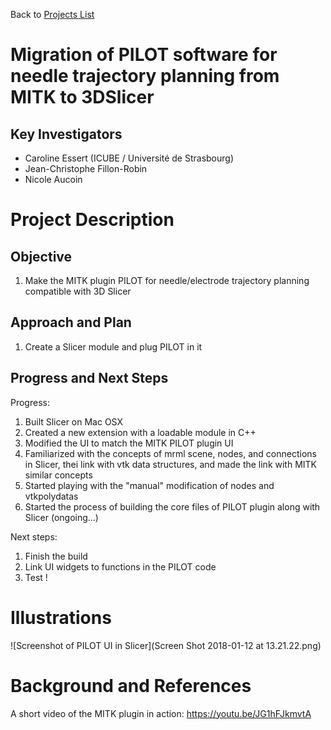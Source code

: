 Back to [Projects List](../../README.md#ProjectsList)

# Migration of PILOT software for needle trajectory planning from MITK to 3DSlicer

## Key Investigators

- Caroline Essert (ICUBE / Université de Strasbourg)
- Jean-Christophe Fillon-Robin
- Nicole Aucoin


# Project Description

## Objective

1. Make the MITK plugin PILOT for needle/electrode trajectory planning compatible with 3D Slicer


## Approach and Plan

1. Create a Slicer module and plug PILOT in it


## Progress and Next Steps

<!--Describe progress and next steps in a few bullet points as you are making progress.-->

Progress:

1. Built Slicer on Mac OSX
2. Created a new extension with a loadable module in C++
3. Modified the UI to match the MITK PILOT plugin UI
4. Familiarized with the concepts of mrml scene, nodes, and connections in Slicer, thei link with vtk data structures, and made the link with MITK similar concepts
5. Started playing with the "manual" modification of nodes and vtkpolydatas
6. Started the process of building the core files of PILOT plugin along with Slicer (ongoing...)

Next steps: 

1. Finish the build
2. Link UI widgets to functions in the PILOT code
3. Test !

# Illustrations

<!--Add pictures and links to videos that demonstrate what has been accomplished.-->

<!--![Description of picture](Example2.jpg)-->

![Screenshot of PILOT UI in Slicer](Screen Shot 2018-01-12 at 13.21.22.png)

# Background and References

<!--Use this space for information that may help people better understand your project, like links to papers, source code, or data.-->

A short video of the MITK plugin in action: https://youtu.be/JG1hFJkmvtA

<!--- Source code: https://github.com/YourUser/YourRepository-->
<!--- Documentation: https://link.to.docs-->
<!--- Test data: https://link.to.test.data-->
